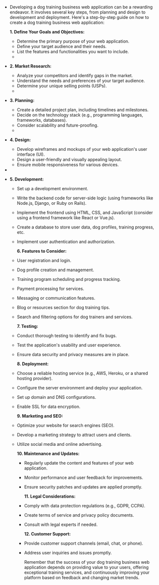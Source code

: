 - Developing a dog training business web application can be a rewarding endeavor. It involves several key steps, from planning and design to development and deployment. Here's a step-by-step guide on how to create a dog training business web application:
  
  **1. Define Your Goals and Objectives:**
	- Determine the primary purpose of your web application.
	- Define your target audience and their needs.
	- List the features and functionalities you want to include.
	-
- **2. Market Research:**
	- Analyze your competitors and identify gaps in the market.
	- Understand the needs and preferences of your target audience.
	- Determine your unique selling points (USPs).
	-
- **3. Planning:**
	- Create a detailed project plan, including timelines and milestones.
	- Decide on the technology stack (e.g., programming languages, frameworks, databases).
	- Consider scalability and future-proofing.
	-
- **4. Design:**
	- Develop wireframes and mockups of your web application's user interface (UI).
	- Design a user-friendly and visually appealing layout.
	- Ensure mobile responsiveness for various devices.
-
- **5. Development:**
	- Set up a development environment.
	- Write the backend code for server-side logic (using frameworks like Node.js, Django, or Ruby on Rails).
	- Implement the frontend using HTML, CSS, and JavaScript (consider using a frontend framework like React or Vue.js).
	- Create a database to store user data, dog profiles, training progress, etc.
	- Implement user authentication and authorization.
	  
	  **6. Features to Consider:**
	- User registration and login.
	- Dog profile creation and management.
	- Training program scheduling and progress tracking.
	- Payment processing for services.
	- Messaging or communication features.
	- Blog or resources section for dog training tips.
	- Search and filtering options for dog trainers and services.
	  
	  **7. Testing:**
	- Conduct thorough testing to identify and fix bugs.
	- Test the application's usability and user experience.
	- Ensure data security and privacy measures are in place.
	  
	  **8. Deployment:**
	- Choose a reliable hosting service (e.g., AWS, Heroku, or a shared hosting provider).
	- Configure the server environment and deploy your application.
	- Set up domain and DNS configurations.
	- Enable SSL for data encryption.
	  
	  **9. Marketing and SEO:**
	- Optimize your website for search engines (SEO).
	- Develop a marketing strategy to attract users and clients.
	- Utilize social media and online advertising.
	  
	  **10. Maintenance and Updates:**
		- Regularly update the content and features of your web application.
		- Monitor performance and user feedback for improvements.
		- Ensure security patches and updates are applied promptly.
		  
		  **11. Legal Considerations:**
		- Comply with data protection regulations (e.g., GDPR, CCPA).
		- Create terms of service and privacy policy documents.
		- Consult with legal experts if needed.
		  
		  **12. Customer Support:**
		- Provide customer support channels (email, chat, or phone).
		- Address user inquiries and issues promptly.
		  
		  Remember that the success of your dog training business web application depends on providing value to your users, offering exceptional training services, and continuously improving your platform based on feedback and changing market trends.